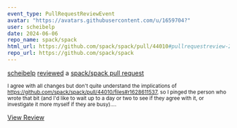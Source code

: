 ```yaml
---
event_type: PullRequestReviewEvent
avatar: "https://avatars.githubusercontent.com/u/1659704?"
user: scheibelp
date: 2024-06-06
repo_name: spack/spack
html_url: https://github.com/spack/spack/pull/44010#pullrequestreview-2100575848
repo_url: https://github.com/spack/spack
---
```


<a href='https://github.com/scheibelp' target='_blank'>scheibelp</a> <a href='https://github.com/spack/spack/pull/44010#pullrequestreview-2100575848' target='_blank'>reviewed</a> a <a href='https://github.com/spack/spack/pull/44010' target='_blank'>spack/spack pull request</a>

<small>I agree with all changes but don't quite understand the implications of https://github.com/spack/spack/pull/44010/files#r1628611537, so I pinged the person who wrote that bit (and I'd like to wait up to a day or two to see if they agree with it, or investigate it more myself if they are busy)....</small>

<a href='https://github.com/spack/spack/pull/44010#pullrequestreview-2100575848' target='_blank'>View Review</a>